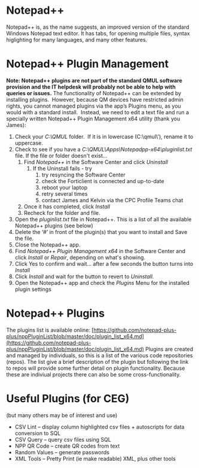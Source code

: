 # Notepad++
Notepad++ is, as the name suggests, an improved version of the standard Windows Notepad text editor.  It has tabs, for opening multiple files, syntax higlighting for many languages, and many other features.

# Notepad++ Plugin Management
**Note: Notepad++ plugins are not part of the standard QMUL software provision and the IT helpdesk will probably not be able to help with queries or issues.** 
The functionality of Notepad++ can be extended by installing plugins.  However, because QM devices have restricted admin rights, you cannot managed plugins via the app’s Plugins menu, as you would with a standard install.  Instead, we need to edit a text file and run a specially written Notepad++ Plugin Management x64 utility (thank you James):

1. Check your _C:\QMUL_ folder.  If it is in lowercase (C:\qmul\’), rename it to uppercase.
2. Check to see if you have a _C:\QMUL\Apps\Notepadpp-x64\pluginlist.txt_ file. If the file or folder doesn't exist...
	1. Find _Notepad++_ in the Software Center and click _Uninstall_
		1. If the Uninstall fails - try
			1. try resyncing the Software Center
			2. check the Forticlient is connected and up-to-date
			3. reboot your laptop
			4. retry several times
			5. contact James and Kelvin via the CPC Profile Teams chat
	2. Once it has completed, click _Install_
	3. Recheck for the folder and file.
3. Open the  _pluginlist.txt_ file in Notepad++. This is a list of all the available Notepad++ plugins (see below)
4. Delete the ‘#’ in front of the plugin(s) that you want to install and Save the file.
5. Close the Notepad++ app.
6. Find _Notepad++ Plugin Management x64_ in the Software Center and click _Install_ or _Repair_, depending on what's showing.
7. Click Yes to confirm and wait… after a few seconds the button turns into _Install_
8. Click _Install_ and wait for the button to revert to _Uninstall._
9. Open the Notepad++ app and check the _Plugins_ Menu for the installed plugin settings

# Notepad++ Plugins
The plugins list is available online:
[https://github.com/notepad-plus-plus/nppPluginList/blob/master/doc/plugin_list_x64.md](https://github.com/notepad-plus-plus/nppPluginList/blob/master/doc/plugin_list_x64.md)
Plugins are created and managed by individuals, so this is a list of the various code repositories (repos).  The list give a brief description of the plugin but following the link to repos will provide some further detail on plugin functionality.  Because these are indiviual projects there can also be some cross-functionality.

# Useful Plugins (for CEG)
(but many others may be of interest and use)
- CSV Lint – display column highlighted csv files + autoscripts for data conversion to SQL
- CSV Query – query csv files using SQL
- NPP QR Code – create QR codes from text
- Random Values – generate passwords
- XML Tools – Pretty Print (ie make readable) XML, plus other tools